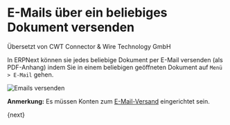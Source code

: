 # E-Mails über ein beliebiges Dokument versenden

<span class="text-muted contributed-by">Übersetzt von CWT Connector & Wire Technology GmbH</span> 

In ERPNext können sie jedes beliebige Dokument per E-Mail versenden (als PDF-Anhang) indem Sie in einem beliebigen geöffneten Dokument auf `Menü > E-Mail` gehen.

<img class="screenshot" alt="Emails versenden" src="{{docs_base_url}}/assets/img/setup/email/send-email.gif">

**Anmerkung:** Es müssen Konten zum [E-Mail-Versand]({{docs_base_url}}/user/manual/en/setting-up/email/email-account.html) eingerichtet sein.

{next}
